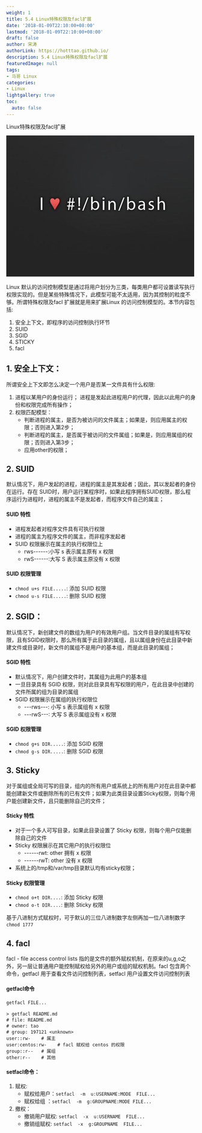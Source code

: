```yaml
---
weight: 1
title: 5.4 Linux特殊权限及facl扩展
date: '2018-01-09T22:10:00+08:00'
lastmod: '2018-01-09T22:10:00+08:00'
draft: false
author: 宋涛
authorLink: https://hotttao.github.io/
description: 5.4 Linux特殊权限及facl扩展
featuredImage: null
tags:
- 马哥 Linux
categories:
- Linux
lightgallery: true
toc:
  auto: false
---
```


Linux特殊权限及facl扩展

![linux-mt](/images/linux_mt/linux_mt.jpg)
<!-- more -->

Linux 默认的访问控制模型是通过将用户划分为三类，每类用户都可设置读写执行权限实现的。但是某些特殊情况下，此模型可能不太适用，因为其控制的粒度不够。所谓特殊权限及facl 扩展就是用来扩展Linux 的访问控制模型的。本节内容包括:
1. 安全上下文，即程序的访问控制执行环节
2. SUID
3. SGID
4. STICKY
5. facl

## 1. 安全上下文：
所谓安全上下文即怎么决定一个用户是否某一文件具有什么权限:
1. 进程以某用户的身份运行； 进程是发起此进程用户的代理，因此以此用户的身份和权限完成所有操作；
2. 权限匹配模型：
	- 判断进程的属主，是否为被访问的文件属主；如果是，则应用属主的权限；否则进入第2步；
	- 判断进程的属主，是否属于被访问的文件属组；如果是，则应用属组的权限；否则进入第3步；
	- 应用other的权限；

## 2. SUID
默认情况下，用户发起的进程，进程的属主是其发起者；因此，其以发起者的身份在运行。存在 SUID时，用户运行某程序时，如果此程序拥有SUID权限，那么程序运行为进程时，进程的属主不是发起者，而程序文件自己的属主；

#### SUID 特性
- 进程发起者对程序文件具有可执行权限
- 进程的属主为程序文件的属主，而非程序发起者
- SUID 权限展示在属主的执行权限位上
	- rws------:小写 s 表示属主原有 x 权限
	- rwS------:大写 S 表示属主原没有 x 权限

#### SUID 权限管理
- `chmod u+s FILE.....`: 添加 SUID 权限
- `chmod u-s FILE.....`: 删除 SUID 权限


## 2. SGID：
默认情况下，新创建文件的数组为用户的有效用户组。当文件目录的属组有写权限，且有SGID权限时，那么所有属于此目录的属组，且以属组身份在此目录中新建文件或目录时，新文件的属组不是用户的基本组，而是此目录的属组；

#### SGID 特性		
- 默认情况下，用户创建文件时，其属组为此用户的基本组
- 一旦目录具有 SGID 权限，则对此目录具有写权限的用户，在此目录中创建的文件所属的组为目录的属组
- SGID 权限展示在属组的执行权限位
	- ---rws---: 小写 s 表示属组有 x 权限
	- ---rwS---: 大写 S 表示属组没有 x 权限


#### SGID 权限管理
- `chmod g+s DIR.....`: 添加 SGID 权限
- `chmod g-s DIR.....`: 删除 SGID 权限


## 3. Sticky
对于属组或全局可写的目录，组内的所有用户或系统上的所有用户对在此目录中都能创建新文件或删除所有的已有文件；如果为此类目录设置Sticky权限，则每个用户能创建新文件，且只能删除自己的文件；

#### Sticky 特性
- 对于一个多人可写目录，如果此目录设置了 Sticky 权限，则每个用户仅能删除自己的文件
- Sticky 权限展示在其它用户的执行权限位
	- ------rwt: other 拥有 x 权限
	- ------rwT: other 没有 x 权限
- 系统上的/tmp和/var/tmp目录默认均有sticky权限；

#### Sticky 权限管理
- `chmod o+t DIR....`: 添加 Sticky 权限
- `chmod o-t DIR....`: 删除 Sticky 权限

基于八进制方式赋权时，可于默认的三位八进制数字左侧再加一位八进制数字 `chmod 1777`

## 4. facl
facl - file access control lists 指的是文件的额外赋权机制，在原来的u,g,o之外，另一层让普通用户能控制赋权给另外的用户或组的赋权机制。facl 包含两个命令，getfacl 用于查看文件访问控制列表，setfacl 用户设置文件访问控制列表

#### getfacl命令
`getfacl FILE...`

```
> getfacl README.md
# file: README.md
# owner: tao
# group: 197121 <unknown>
user::rw-    # 属主
user:centos:rw-    # facl 赋权给 centos 的权限
group::r--   # 属组
other:r--    # 其他

```		

#### setfacl命令：
1. 赋权:
	- 赋权给用户：`setfacl  -m  u:USERNAME:MODE  FILE...`
	- 赋权给组  ：`setfacl  -m  g:GROUPNAME:MODE FILE...`
2. 撤权：
	- 撤销用户赋权: `setfacl  -x  u:USERNAME  FILE...`
	- 撤销组赋权:   `setfacl  -x  g:GROUPNAME  FILE...`
